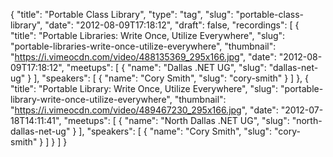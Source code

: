 {
  "title": "Portable Class Library",
  "type": "tag",
  "slug": "portable-class-library",
  "date": "2012-08-09T17:18:12",
  "draft": false,
  "recordings": [
    {
      "title": "Portable Libraries: Write Once, Utilize Everywhere",
      "slug": "portable-libraries-write-once-utilize-everywhere",
      "thumbnail": "https://i.vimeocdn.com/video/488135369_295x166.jpg",
      "date": "2012-08-09T17:18:12",
      "meetups": [
        {
          "name": "Dallas .NET UG",
          "slug": "dallas-net-ug"
        }
      ],
      "speakers": [
        {
          "name": "Cory Smith",
          "slug": "cory-smith"
        }
      ]
    },
    {
      "title": "Portable Library: Write Once, Utilize Everywhere",
      "slug": "portable-library-write-once-utilize-everywhere",
      "thumbnail": "https://i.vimeocdn.com/video/489467230_295x166.jpg",
      "date": "2012-07-18T14:11:41",
      "meetups": [
        {
          "name": "North Dallas .NET UG",
          "slug": "north-dallas-net-ug"
        }
      ],
      "speakers": [
        {
          "name": "Cory Smith",
          "slug": "cory-smith"
        }
      ]
    }
  ]
}